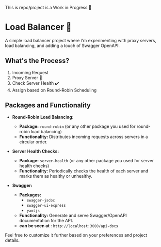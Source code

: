 This is repo/project is a Work in Progress 🚧

# Load Balancer 🚀

A simple load balancer project where I'm experimenting with proxy servers, load balancing, and adding a touch of Swagger OpenAPI.

## What's the Process?
   1. Incoming Request 
   2. Proxy Server 🔄
   3. Check Server Health ✔️
   4. Assign based on Round-Robin Scheduling 

## Packages and Functionality

- **Round-Robin Load Balancing:**
  - **Package:** `round-robin` (or any other package you used for round-robin load balancing)
  - **Functionality:** Distributes incoming requests across servers in a circular order.

- **Server Health Checks:** 
  - **Package:** `server-health` (or any other package you used for server health checks)
  - **Functionality:** Periodically checks the health of each server and marks them as healthy or unhealthy.

- **Swagger:** 
  - **Packages:**
    - `swagger-jsdoc`
    - `swagger-ui-express`
    - `yamljs`
  - **Functionality:** Generate and serve Swagger/OpenAPI documentation for the API.
  - **can be seen at :**  `http://localhost:3000/api-docs`




Feel free to customize it further based on your preferences and project details.
